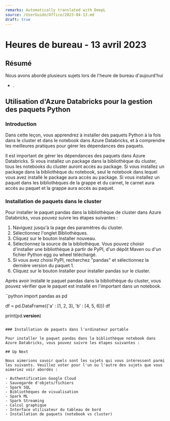 ```yaml
---
remarks: Automatically translated with DeepL
source: /UserGuide/Office/2023-04-13.md
draft: true
---
```


# Heures de bureau - 13 avril 2023

## Résumé

Nous avons abordé plusieurs sujets lors de l'heure de bureau d'aujourd'hui

- .

## Utilisation d'Azure Databricks pour la gestion des paquets Python

### Introduction

Dans cette leçon, vous apprendrez à installer des paquets Python à la fois dans le cluster et dans le notebook dans Azure Databricks, et à comprendre les meilleures pratiques pour gérer les dépendances des paquets.

Il est important de gérer les dépendances des paquets dans Azure Databricks. Si vous installez un package dans la bibliothèque du cluster, tous les notebooks du cluster auront accès au package. Si vous installez un package dans la bibliothèque du notebook, seul le notebook dans lequel vous avez installé le package aura accès au package. Si vous installez un paquet dans les bibliothèques de la grappe et du carnet, le carnet aura accès au paquet et la grappe aura accès au paquet.

### Installation de paquets dans le cluster

Pour installer le paquet pandas dans la bibliothèque de cluster dans Azure Databricks, vous pouvez suivre les étapes suivantes :

1. Naviguez jusqu'à la page des paramètres du cluster.
1. Sélectionnez l'onglet Bibliothèques.
1. Cliquez sur le bouton Installer nouveau.
1. Sélectionnez la source de la bibliothèque. Vous pouvez choisir d'installer une bibliothèque à partir de PyPI, d'un dépôt Maven ou d'un fichier Python egg ou wheel téléchargé.
1. Si vous avez choisi PyPI, recherchez "pandas" et sélectionnez la dernière version du paquet 1.
1. Cliquez sur le bouton Installer pour installer pandas sur le cluster.

Après avoir installé le paquet pandas dans la bibliothèque du cluster, vous pouvez vérifier que le paquet est installé en l'important dans un notebook.

``python
import pandas as pd

df = pd.DataFrame({'a' : [1, 2, 3], 'b' : [4, 5, 6]})
df

print(pd.__version__)
```

### Installation de paquets dans l'ordinateur portable

Pour installer le paquet pandas dans la bibliothèque notebook dans Azure Databricks, vous pouvez suivre les étapes suivantes :

## Up Next

Nous aimerions savoir quels sont les sujets qui vous intéressent parmi les suivants. Veuillez voter pour l'un ou l'autre des sujets que vous aimeriez voir abordés :

- Authentification Google Cloud
- Sauvegarde d'objets/fichiers
- Spark SQL
- Bibliothèques de visualisation
- Spark ML
- Spark Streaming
- Calcul graphique
- Interface utilisateur du tableau de bord
- Installation de paquets (notebook vs cluster)
